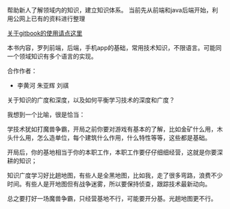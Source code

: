 ﻿帮助新人了解领域内的知识，建立知识体系。
当前先从前端和java后端开始，利用公网上已有的资料进行整理

[关于gitbook的使用请点这里](https://segmentfault.com/a/1190000004482449)

本书内容，罗列前端，后端，手机app的基础，常用技术知识，不限语言。可能同一个领域知识有多个语言的实现。

合作作者：

- 李黄河  朱亚辉  刘祺

关于知识的广度和深度，以及如何平衡学习技术的深度和广度？

我想到一个比喻，很是恰当：

学技术犹如打魔兽争霸，开局之前你要对游戏有基本的了解，比如金矿什么用，木头什么用，怎么造单位，每个建筑什么作用，什么特性等等，这些都是基础。

开局后，你的基地相当于你的本职工作，本职工作要仔仔细细经营，这就是你要深耕的知识；

知识广度学习好比趟地图，有些人是全黑地图，比如我，走了很多弯路，浪费不少时间。有些人是开地图但有战争迷雾，所以要保持侦查，跟踪技术最新动向。

总之要打好一场魔兽争霸，只经营基地不行，可能要开分基。光趟地图更不行。

